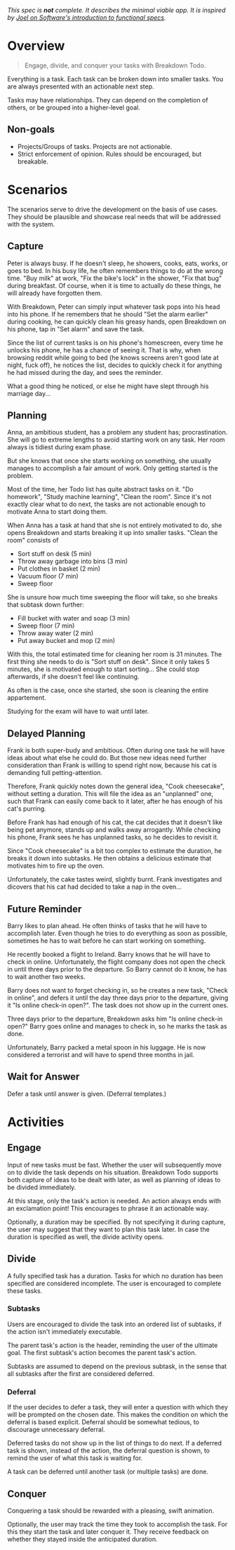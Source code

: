 _This spec is __not__ complete. It describes the minimal viable app. It is inspired by [Joel on Software's introduction to functional specs](https://www.joelonsoftware.com/2000/10/02/painless-functional-specifications-part-1-why-bother/)._

# Overview
> Engage, divide, and conquer your tasks with Breakdown Todo.

Everything is a task. Each task can be broken down into smaller tasks. You are always presented with an actionable next step.

Tasks may have relationships. They can depend on the completion of others, or be grouped into a higher-level goal.

## Non-goals

- Projects/Groups of tasks. Projects are not actionable.
- Strict enforcement of opinion. Rules should be encouraged, but breakable.

# Scenarios
The scenarios serve to drive the development on the basis of use cases. They should be plausible and showcase real needs that will be addressed with the system.

## Capture
Peter is always busy. If he doesn't sleep, he showers, cooks, eats, works, or goes to bed. In his busy life, he often remembers things to do at the wrong time. "Buy milk" at work, "Fix the bike's lock" in the shower, "Fix that bug" during breakfast. Of course, when it is time to actually do these things, he will already have forgotten them.

With Breakdown, Peter can simply input whatever task pops into his head into his phone. If he remembers that he should "Set the alarm earlier" during cooking, he can quickly clean his greasy hands, open Breakdown on his phone, tap in "Set alarm" and save the task.

Since the list of current tasks is on his phone's homescreen, every time he unlocks his phone, he has a chance of seeing it. That is why, when browsing reddit while going to bed (he knows screens aren't good late at night, fuck off), he notices the list, decides to quickly check it for anything he had missed during the day, and sees the reminder.

What a good thing he noticed, or else he might have slept through his marriage day...

## Planning
Anna, an ambitious student, has a problem any student has; procrastination. She will go to extreme lengths to avoid starting work on any task. Her room always is tidiest during exam phase.

But she knows that once she starts working on something, she usually manages to accomplish a fair amount of work. Only getting started is the problem.

Most of the time, her Todo list has quite abstract tasks on it. "Do homework", "Study machine learning", "Clean the room". Since it's not exactly clear what to do next, the tasks are not actionable enough to motivate Anna to start doing them.

When Anna has a task at hand that she is not entirely motivated to do, she opens Breakdown and starts breaking it up into smaller tasks. "Clean the room" consists of

- Sort stuff on desk (5 min)
- Throw away garbage into bins (3 min)
- Put clothes in basket (2 min)
- Vacuum floor (7 min)
- Sweep floor

She is unsure how much time sweeping the floor will take, so she breaks that subtask down further:

- Fill bucket with water and soap (3 min)
- Sweep floor (7 min)
- Throw away water (2 min)
- Put away bucket and mop (2 min)

With this, the total estimated time for cleaning her room is 31 minutes. The first thing she needs to do is "Sort stuff on desk". Since it only takes 5 minutes, she is motivated enough to start sorting... She could stop afterwards, if she doesn't feel like continuing.

As often is the case, once she started, she soon is cleaning the entire appartement.

Studying for the exam will have to wait until later.

## Delayed Planning
Frank is both super-budy and ambitious. Often during one task he will have ideas about what else he could do. But those new ideas need further consideration than Frank is willing to spend right now, because his cat is demanding full petting-attention.

Therefore, Frank quickly notes down the general idea, "Cook cheesecake", without setting a duration. This will file the idea as an "unplanned" one, such that Frank can easily come back to it later, after he has enough of his cat's purring.

Before Frank has had enough of his cat, the cat decides that it doesn't like being pet anymore, stands up and walks away arrogantly. While checking his phone, Frank sees he has unplanned tasks, so he decides to revisit it.

Since "Cook cheesecake" is a bit too complex to estimate the duration, he breaks it down into subtasks. He then obtains a delicious estimate that motivates him to fire up the oven.

Unfortunately, the cake tastes weird, slightly burnt. Frank investigates and dicovers that his cat had decided to take a nap in the oven...

## Future Reminder
Barry likes to plan ahead. He often thinks of tasks that he will have to accomplish later. Even though he tries to do everything as soon as possible, sometimes he has to wait before he can start working on something.

He recently booked a flight to Ireland. Barry knows that he will have to check in online. Unfortunately, the flight company does not open the check in until three days prior to the departure. So Barry cannot do it know, he has to wait another two weeks.

Barry does not want to forget checking in, so he creates a new task, "Check in online", and defers it until the day three days prior to the departure, giving it "Is online check-in open?". The task does not show up in the current ones.

Three days prior to the departure, Breakdown asks him "Is online check-in open?" Barry goes online and manages to check in, so he marks the task as done.

Unfortunately, Barry packed a metal spoon in his luggage. He is now considered a terrorist and will have to spend three months in jail.

## Wait for Answer
Defer a task until answer is given. (Deferral templates.)

# Activities
## Engage
Input of new tasks must be fast. Whether the user will subsequently move on to divide the task depends on his situation. Breakdown Todo supports both capture of ideas to be dealt with later, as well as planning of ideas to be divided immediately.

At this stage, only the task's action is needed. An action always ends with an exclamation point! This encourages to phrase it an actionable way.

Optionally, a duration may be specified. By not specifying it during capture, the user may suggest that they want to plan this task later. In case the duration is specified as well, the divide activity opens.

## Divide
A fully specified task has a duration. Tasks for which no duration has been specified are considered incomplete. The user is encouraged to complete these tasks.

### Subtasks
Users are encouraged to divide the task into an ordered list of subtasks, if the action isn't immediately executable.

The parent task's action is the header, reminding the user of the ultimate goal. The first subtask's action becomes the parent task's action.

Subtasks are assumed to depend on the previous subtask, in the sense that all subtasks after the first are considered deferred.

### Deferral
If the user decides to defer a task, they will enter a question with which they will be prompted on the chosen date. This makes the condition on which the deferral is based explicit. Deferral should be somewhat tedious, to discourage unnecessary deferral.

Deferred tasks do not show up in the list of things to do next. If a deferred task is shown, instead of the action, the deferral question is shown, to remind the user of what this task is waiting for.

A task can be deferred until another task (or multiple tasks) are done.

## Conquer
Conquering a task should be rewarded with a pleasing, swift animation.

Optionally, the user may track the time they took to accomplish the task. For this they start the task and later conquer it. They receive feedback on whether they stayed inside the anticipated duration.
